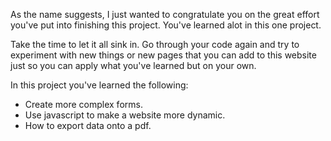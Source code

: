 As the name suggests, I just wanted to congratulate you on the great effort you've put into finishing this project. You've learned alot in this one project. 


Take the time to let it all sink in. Go through your code again and try to experiment with new things or new pages that you can add to this website just so you can apply what you've learned but on your own.


In this project you've learned the following:

 * Create more complex forms.
 * Use javascript to make a website more dynamic.
 * How to export data onto a pdf.
